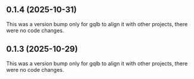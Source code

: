 ## 0.1.4 (2025-10-31)

This was a version bump only for gqlb to align it with other projects, there were no code changes.

## 0.1.3 (2025-10-29)

This was a version bump only for gqlb to align it with other projects, there were no code changes.